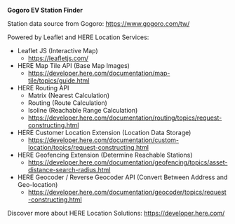 **Gogoro EV Station Finder**

Station data source from Gogoro: https://www.gogoro.com/tw/

Powered by Leaflet and HERE Location Services:

* Leaflet JS (Interactive Map)
    * https://leafletjs.com/
* HERE Map Tile API (Base Map Images)
    * https://developer.here.com/documentation/map-tile/topics/guide.html
* HERE Routing API
    * Matrix (Nearest Calculation)
    * Routing (Route Calculation)
    * Isoline (Reachable Range Calculation)
    * https://developer.here.com/documentation/routing/topics/request-constructing.html
* HERE Customer Location Extension (Location Data Storage)
    * https://developer.here.com/documentation/custom-location/topics/request-constructing.html
* HERE Geofencing Extension (Determine Reachable Stations)
    * https://developer.here.com/documentation/geofencing/topics/asset-distance-search-radius.html
* HERE Geocoder / Reverse Geocoder API (Convert Between Address and Geo-location)
    * https://developer.here.com/documentation/geocoder/topics/request-constructing.html

Discover more about HERE Location Solutions: https://developer.here.com/
